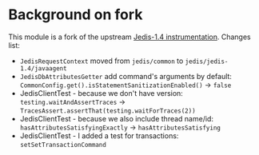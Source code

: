 # Background on fork

This module is a fork of the upstream [Jedis-1.4 instrumentation](https://github.com/open-telemetry/opentelemetry-java-instrumentation/tree/main/instrumentation/jedis/jedis-1.4/javaagent).
Changes list:
* `JedisRequestContext` moved from `jedis/common` to `jedis/jedis-1.4/javaagent`
* `JedisDbAttributesGetter` add command's arguments by default: `CommonConfig.get().isStatementSanitizationEnabled()` -> `false`
* JedisClientTest - because we don't have version: `testing.waitAndAssertTraces` -> `TracesAssert.assertThat(testing.waitForTraces(2))` 
* JedisClientTest - because we also include thread name/id: `hasAttributesSatisfyingExactly` -> `hasAttributesSatisfying`
* JedisClientTest - I added a test for transactions: `setSetTransactionCommand`
